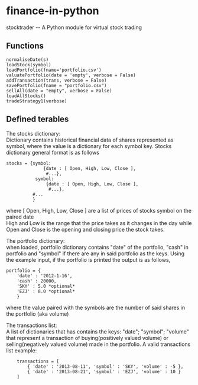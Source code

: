 # finance-in-python
stocktrader -- A Python module for virtual stock trading

Functions
---------
    normaliseDate(s)
    loadStock(symbol)
    loadPortfolio(fname='portfolio.csv')
    valuatePortfolio(date = 'empty', verbose = False)
    addTransaction(trans, verbose = False)
    savePortfolio(fname = "portfolio.csv")
    sellAll(date = "empty", verbose = False)
    loadAllStocks()
    tradeStrategy1(verbose)

Defined terables
----------------
The stocks dictionary: \
Dictionary contains historical financial data of shares represented as symbol, where the value is a dictionary for each symbol key. Stocks dictionary general format is as follows
    
    stocks = {symbol:
                  {date : [ Open, High, Low, Close ],
                   #...},
               symbol:
                   {date : [ Open, High, Low, Close ],
                    #...},
              #... 
              }
   where
   [ Open, High, Low, Close ] are a list of prices of stocks symbol on the paired date \
   High and Low is the range that the price takes as it changes in the day while \
   Open and Close is the opening and closing price the stock takes.

The portfolio dictionary:\
    when loaded, portfolio dictionary contains "date" of the portfolio, 
    "cash" in portfolio and "symbol" if there are any in said portfolio as the keys.
    Using the example input, if the portfolio is printed the output is as follows,
    
    portfolio = { 
        'date' : '2012-1-16',
        'cash' : 20000,
        'SKY' : 5.0 *optional*
        'EZJ' : 8.0 *optional*
        }
        
where the value paired with the symbols are the number of said shares
in the portfolio (aka volume)

The transactions list: \
    A list of dictionaries that has contains the keys: "date"; "symbol"; "volume" that represent
    a transaction of buying(positively valued volume) or selling(negatively valued volume) 
    made in the portfolio.
    A valid transactions list example:
        
        transactions = [ 
            { 'date' : '2013-08-11', 'symbol' : 'SKY', 'volume' : -5 }, 
            { 'date' : '2013-08-21', 'symbol' : 'EZJ', 'volume' : 10 } 
        ]
